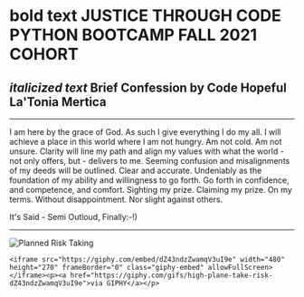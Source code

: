 # **bold text** JUSTICE THROUGH CODE PYTHON BOOTCAMP FALL 2021 COHORT

## *italicized text* Brief Confession by Code Hopeful La'Tonia Mertica
---

I am here by the grace of God. As such I give everything I do my all. I will achieve a place in this world where I am not hungry. Am not cold. Am not unsure. Clarity will line my path and align my values with what the world - not only offers, but - delivers to me. Seeming confusion and misalignments of my deeds will be outlined. Clear and accurate. Undeniably as the foundation of my ability and willingness to go forth. Go forth in confidence, and competence, and comfort. Sighting my prize. Claiming my prize. On my terms. Without disappointment. Nor slight against others.

It's Said - Semi Outloud, Finally:-!)


---
[comment]: <> (GIF CODE THAT SHOULD WORK IN MARKDOWN)
![Planned Risk Taking](https://media.giphy.com/media/dZ43ndzZwamqV3uI9e/giphy.gif)


[comment]: <> (ALMOST POSITIVE THIS EMBED CODE DOES NOT WORK IN MARKDOWN)
`<iframe src="https://giphy.com/embed/dZ43ndzZwamqV3uI9e" width="480" height="270" frameBorder="0" class="giphy-embed" allowFullScreen></iframe><p><a href="https://giphy.com/gifs/high-plane-take-risk-dZ43ndzZwamqV3uI9e">via GIPHY</a></p>`